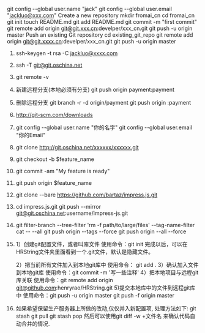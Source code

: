 git config --global user.name "jack"
git config --global user.email "jackluo@xxx.com"
Create a new repository
mkdir fromai_cn
cd fromai_cn
git init
touch README.md
git add README.md
git commit -m "first commit"
git remote add origin git@git.xxx.cn:develper/xxx_cn.git
git push -u origin master
Push an existing Git repository
cd existing_git_repo
git remote add origin git@git.xxxx.cn:develper/xxx_cn.git
git push -u origin master

1. ssh-keygen -t rsa -C jackluo@xxxx.com
2. ssh -T git@git.oschina.net

2. git remote -v
3. 新建远程分支(本地必须有分支) git push origin payment:payment
4. 删除远程分支 git branch -r -d origin/payment git push origin :payment

5. http://git-scm.com/downloads
6. git config --global user.name "你的名字" git config --global user.email "你的Email"
7. git clone http://git.oschina.net/xxxxxx/xxxxxx.git
8. git checkout -b $feature_name
9. git commit -am "My feature is ready"
10. git push origin $feature_name

11. git clone --bare  https://github.com/bartaz/impress.js.git
12. cd impress.js.git
    git push --mirror git@git.oschina.net:username/impress-js.git
    
13. git filter-branch --tree-filter 'rm -f path/to/large/files' --tag-name-filter cat -- --all
    git push origin --tags --force
    git push origin --all --force
    
14. 1）创建git配置文件，或者叫库文件
    使用命令：git init
    完成以后，可以在HRString文件夹里面看到一个.git文件，默认是隐藏文件。
    
    2）把当前所有文件加入到本地git库中
    使用命令： git add .
    3）确认加入文件到本地git库
    使用命令：git commit -m '写一些注释'
    4）把本地项目与远程git库关联
    使用命令：git remote add origin git@github.com:henryrao/HRString.git
    5)提交本地库中的文件到远程git库中
    使用命令：git push -u origin master
    git push -f origin master
    
15. 如果希望保留生产服务器上所做的改动,仅仅并入新配置项, 处理方法如下:
    git stash
    git pull
    git stash pop
    然后可以使用git diff -w +文件名 来确认代码自动合并的情况.